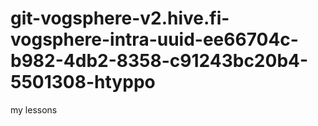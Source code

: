# git-vogsphere-v2.hive.fi-vogsphere-intra-uuid-ee66704c-b982-4db2-8358-c91243bc20b4-5501308-htyppo
my lessons
